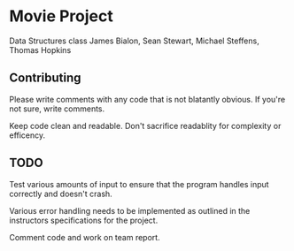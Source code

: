 # Movie Project
Data Structures class
James Bialon, Sean Stewart, Michael Steffens, Thomas Hopkins

## Contributing
Please write comments with any code that is not blatantly obvious. If you're not sure, write comments.

Keep code clean and readable. Don't sacrifice readablity for complexity or efficency.

## TODO

Test various amounts of input to ensure that the program handles input correctly and doesn't crash.

Various error handling needs to be implemented as outlined in the instructors specifications for the project.

Comment code and work on team report.


